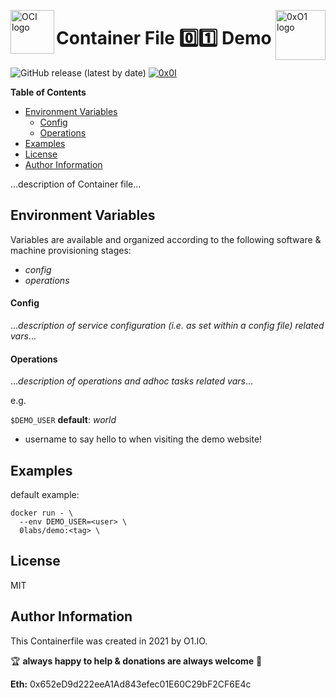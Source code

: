 <p><img src="https://avatars1.githubusercontent.com/u/12563465?s=200&v=4" alt="OCI logo" title="oci" align="left" height="70" /></p>
<p><img src="https://i.imgur.com/IBNz2CM.jpg" alt="0xO1 logo" title="0xO1" align="right" height="80" /></p>

Container File :zero::one: Demo
=========
![GitHub release (latest by date)](https://img.shields.io/github/v/release/0x0I/container-file-template?color=yellow)
[![0x0I](https://circleci.com/gh/0x0I/container-file-demo.svg?style=svg)](https://circleci.com/gh/0x0I/container-file-demo)

**Table of Contents**
  - [Environment Variables](#environment-variables)
      - [Config](#config)
      - [Operations](#operations)
  - [Examples](#examples)
  - [License](#license)
  - [Author Information](#author-information)

...description of Container file...

Environment Variables
--------------
Variables are available and organized according to the following software & machine provisioning stages:
* _config_
* _operations_


#### Config

...*description of service configuration (i.e. as set within a config file) related vars*...

#### Operations

...*description of operations and adhoc tasks related vars*...

e.g.

`$DEMO_USER` **default**: *world*

* username to say hello to when visiting the demo website!

Examples
----------------
default example:
```
docker run - \
  --env DEMO_USER=<user> \
  0labs/demo:<tag> \
```

License
-------

MIT

Author Information
------------------

This Containerfile was created in 2021 by O1.IO.

🏆 **always happy to help & donations are always welcome** 💸

**Eth:** 0x652eD9d222eeA1Ad843efec01E60C29bF2CF6E4c
